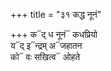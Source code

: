 +++
title = "३१ कद्ध नूनं"

+++
क᳓द् ध नूनं᳓ कधप्रियो  
य᳓द् इ᳓न्द्रम् अ᳓जहातन  
को᳓ वः सखित्व᳓ ओहते